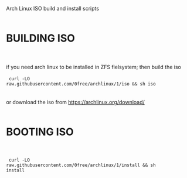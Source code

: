 
Arch Linux ISO build and install scripts
<br></br>
# BUILDING ISO
<br></br>
if you need arch linux to be installed in ZFS fielsystem; then build the iso
<br></br>
<code>
curl -LO raw.githubusercontent.com/0free/archlinux/1/iso && sh iso
</code>
<br></br>
or download the iso from https://archlinux.org/download/
<br></br>
# BOOTING ISO
<br></br>
<code>
curl -LO raw.githubusercontent.com/0free/archlinux/1/install && sh install
</code>
<br></br>
